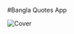 #Bangla Quotes App

![Cover](https://github.com/ruman-dev/Bangla-Quotes-App/assets/100184592/f93061a4-013a-4f13-bf5b-72cb3d489426)
